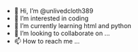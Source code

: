 - 👋 Hi, I’m @unlivedcloth389
- 👀 I’m interested in coding
- 🌱 I’m currently learning html and python
- 💞️ I’m looking to collaborate on ...
- 📫 How to reach me ...

<!---
unlivedcloth389/unlivedcloth389 is a ✨ special ✨ repository because its `README.md` (this file) appears on your GitHub profile.
You can click the Preview link to take a look at your changes.
--->

